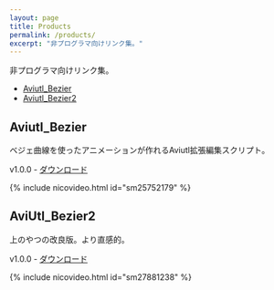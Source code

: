 ```yaml
---
layout: page
title: Products
permalink: /products/
excerpt: "非プログラマ向けリンク集。"
---
```


非プログラマ向けリンク集。

- [Aviutl_Bezier](#aviutl_bezier)
- [Aviutl_Bezier2](#aviutl_bezier2)

## Aviutl_Bezier
ベジェ曲線を使ったアニメーションが作れるAviutl拡張編集スクリプト。

v1.0.0 - [ダウンロード](https://github.com/kotet/Aviutl_Bezier/archive/v1.0.0.zip)

{% include nicovideo.html id="sm25752179" %}

## AviUtl_Bezier2
上のやつの改良版。より直感的。

v1.0.0 - [ダウンロード](https://github.com/kotet/AviUtl_Bezier2/archive/v1.0.0.zip)

{% include nicovideo.html id="sm27881238" %}